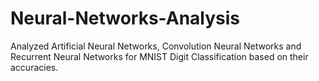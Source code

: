 # Neural-Networks-Analysis
Analyzed Artificial Neural Networks, Convolution Neural Networks and Recurrent Neural Networks for MNIST Digit Classification based on their accuracies.

